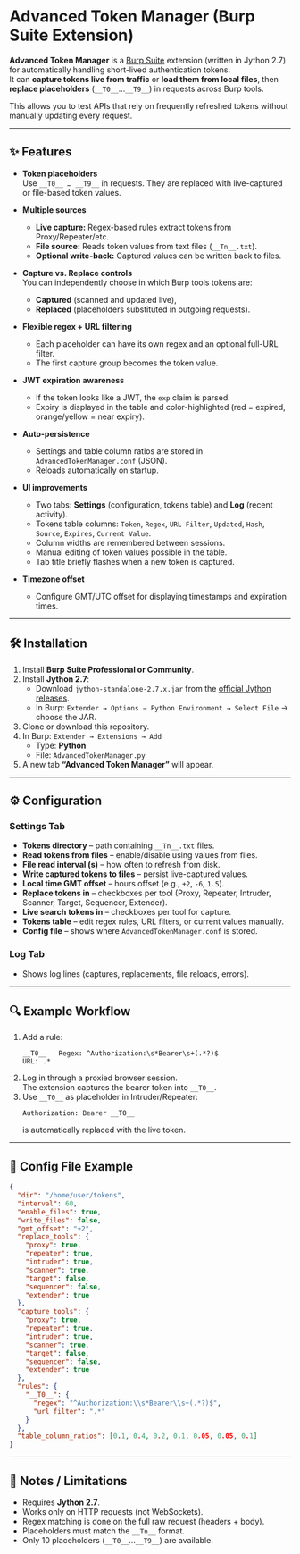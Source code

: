 
# Advanced Token Manager (Burp Suite Extension)

**Advanced Token Manager** is a [Burp Suite](https://portswigger.net/burp) extension (written in Jython 2.7) for automatically handling short-lived authentication tokens.  
It can **capture tokens live from traffic** or **load them from local files**, then **replace placeholders** (`__T0__`…`__T9__`) in requests across Burp tools.

This allows you to test APIs that rely on frequently refreshed tokens without manually updating every request.

---

## ✨ Features

- **Token placeholders**  
  Use `__T0__ … __T9__` in requests. They are replaced with live-captured or file-based token values.

- **Multiple sources**  
  - **Live capture:** Regex-based rules extract tokens from Proxy/Repeater/etc.  
  - **File source:** Reads token values from text files (`__Tn__.txt`).  
  - **Optional write-back:** Captured values can be written back to files.

- **Capture vs. Replace controls**  
  You can independently choose in which Burp tools tokens are:  
  - **Captured** (scanned and updated live),  
  - **Replaced** (placeholders substituted in outgoing requests).

- **Flexible regex + URL filtering**  
  - Each placeholder can have its own regex and an optional full-URL filter.  
  - The first capture group becomes the token value.

- **JWT expiration awareness**  
  - If the token looks like a JWT, the `exp` claim is parsed.  
  - Expiry is displayed in the table and color-highlighted (red = expired, orange/yellow = near expiry).

- **Auto-persistence**  
  - Settings and table column ratios are stored in `AdvancedTokenManager.conf` (JSON).  
  - Reloads automatically on startup.

- **UI improvements**  
  - Two tabs: **Settings** (configuration, tokens table) and **Log** (recent activity).  
  - Tokens table columns: `Token`, `Regex`, `URL Filter`, `Updated`, `Hash`, `Source`, `Expires`, `Current Value`.  
  - Column widths are remembered between sessions.  
  - Manual editing of token values possible in the table.  
  - Tab title briefly flashes when a new token is captured.

- **Timezone offset**  
  - Configure GMT/UTC offset for displaying timestamps and expiration times.

---

## 🛠 Installation

1. Install **Burp Suite Professional or Community**.
2. Install **Jython 2.7**:  
   - Download `jython-standalone-2.7.x.jar` from the [official Jython releases](https://www.jython.org/download).  
   - In Burp: `Extender → Options → Python Environment → Select File` → choose the JAR.
3. Clone or download this repository.
4. In Burp: `Extender → Extensions → Add`  
   - Type: **Python**  
   - File: `AdvancedTokenManager.py`
5. A new tab **“Advanced Token Manager”** will appear.

---

## ⚙️ Configuration

### Settings Tab

- **Tokens directory** – path containing `__Tn__.txt` files.  
- **Read tokens from files** – enable/disable using values from files.  
- **File read interval (s)** – how often to refresh from disk.  
- **Write captured tokens to files** – persist live-captured values.  
- **Local time GMT offset** – hours offset (e.g., `+2`, `-6`, `1.5`).  
- **Replace tokens in** – checkboxes per tool (Proxy, Repeater, Intruder, Scanner, Target, Sequencer, Extender).  
- **Live search tokens in** – checkboxes per tool for capture.  
- **Tokens table** – edit regex rules, URL filters, or current values manually.  
- **Config file** – shows where `AdvancedTokenManager.conf` is stored.

### Log Tab

- Shows log lines (captures, replacements, file reloads, errors).

---

## 🔍 Example Workflow

1. Add a rule:  
   ```
   __T0__   Regex: ^Authorization:\s*Bearer\s+(.*?)$
   URL: .*
   ```
2. Log in through a proxied browser session.  
   The extension captures the bearer token into `__T0__`.  
3. Use `__T0__` as placeholder in Intruder/Repeater:  
   ```
   Authorization: Bearer __T0__
   ```
   is automatically replaced with the live token.

---

## 📁 Config File Example

```json
{
  "dir": "/home/user/tokens",
  "interval": 60,
  "enable_files": true,
  "write_files": false,
  "gmt_offset": "+2",
  "replace_tools": {
    "proxy": true,
    "repeater": true,
    "intruder": true,
    "scanner": true,
    "target": false,
    "sequencer": false,
    "extender": true
  },
  "capture_tools": {
    "proxy": true,
    "repeater": true,
    "intruder": true,
    "scanner": true,
    "target": false,
    "sequencer": false,
    "extender": true
  },
  "rules": {
    "__T0__": {
      "regex": "^Authorization:\\s*Bearer\\s+(.*?)$",
      "url_filter": ".*"
    }
  },
  "table_column_ratios": [0.1, 0.4, 0.2, 0.1, 0.05, 0.05, 0.1]
}
```

---

## 🚧 Notes / Limitations

- Requires **Jython 2.7**.  
- Works only on HTTP requests (not WebSockets).  
- Regex matching is done on the full raw request (headers + body).  
- Placeholders must match the `__Tn__` format.  
- Only 10 placeholders (`__T0__`…`__T9__`) are available.
